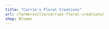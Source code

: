 ```yaml
---
title: "Carrie's Floral Creations"
url: /farmersville/carries-floral-creations/
shop: Blumen
---
```

